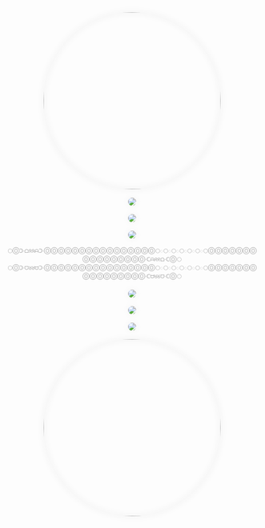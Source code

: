 <CENTER><A TARGET=_BLANK HREF="http://KUULA.CO/share/5vLhV?zoom=1&fs=0&inst=0"><IMG STYLE="--O_ROLOC_O_COLOR_O:#F2F2F2;
--O_SUIDAR_RULB_O_BLUR_RADIUS_O:16PX;
--O_SUIDAR_DAERPS_O_SPREAD_RADIUS_O:0.0PX;
BOX-SHADOW:INSET 0 0 VAR(--O_SUIDAR_RULB_O_BLUR_RADIUS_O) VAR(--O_SUIDAR_DAERPS_O_SPREAD_RADIUS_O) VAR(--O_ROLOC_O_COLOR_O),0 0 VAR(--O_SUIDAR_RULB_O_BLUR_RADIUS_O) VAR(--O_SUIDAR_DAERPS_O_SPREAD_RADIUS_O) VAR(--O_ROLOC_O_COLOR_O)!IMPORTANT;
BORDER-WIDTH:0;BORDER-RADIUS:50%;OVERFLOW:HIDDEN" SRC="https://WEB.ARCHIVE.ORG/web/FILES.KUULA.IO/6507-4138-a324-0434/01-cover.jpg" WIDTH=354 HEIGHT=354></A></CENTER>
<BR>
<CENTER><A TARGET=_BLANK HREF="http://SKETCHFAB.COM/models/5ab5b05c30724d5583aaaae7e21edeef/embed?autostart=1&camera=0&ui_hint=0"><IMG STYLE="--O_ROLOC_O_COLOR_O:#F2F2F2;
--O_SUIDAR_RULB_O_BLUR_RADIUS_O:16PX;
--O_SUIDAR_DAERPS_O_SPREAD_RADIUS_O:0.0PX;
BOX-SHADOW:INSET 0 0 VAR(--O_SUIDAR_RULB_O_BLUR_RADIUS_O) VAR(--O_SUIDAR_DAERPS_O_SPREAD_RADIUS_O) VAR(--O_ROLOC_O_COLOR_O),0 0 VAR(--O_SUIDAR_RULB_O_BLUR_RADIUS_O) VAR(--O_SUIDAR_DAERPS_O_SPREAD_RADIUS_O) VAR(--O_ROLOC_O_COLOR_O)!IMPORTANT;
BORDER-WIDTH:0;BORDER-RADIUS:50%;OVERFLOW:HIDDEN" SRC="https://WEB.ARCHIVE.ORG/web/MEDIA.SKETCHFAB.COM/models/5ab5b05c30724d5583aaaae7e21edeef/thumbnails/e7ffedd09b3b437b9424d9410b4ccb3a/e0bf6f7c7ed9451187dd1af0e7be19dc.jpeg"></A></CENTER>
<BR>
<CENTER><A TARGET=_BLANK HREF=http://WEB.ARCHIVE.ⓄRG/web/*/FREEIMAGE.HOST/i/JHUDYSS><IMG STYLE="--O_ROLOC_O_COLOR_O:#F2F2F2;
--O_SUIDAR_RULB_O_BLUR_RADIUS_O:16PX;
--O_SUIDAR_DAERPS_O_SPREAD_RADIUS_O:0.0PX;
BOX-SHADOW:INSET 0 0 VAR(--O_SUIDAR_RULB_O_BLUR_RADIUS_O) VAR(--O_SUIDAR_DAERPS_O_SPREAD_RADIUS_O) VAR(--O_ROLOC_O_COLOR_O),0 0 VAR(--O_SUIDAR_RULB_O_BLUR_RADIUS_O) VAR(--O_SUIDAR_DAERPS_O_SPREAD_RADIUS_O) VAR(--O_ROLOC_O_COLOR_O)!IMPORTANT;
BORDER-WIDTH:0;BORDER-RADIUS:50%;OVERFLOW:HIDDEN" SRC="https://WEB.ARCHIVE.ⓄRG/web/20230917172429/IILI.IO/JHUDYSS.md.webp"></A></CENTER>
<BR>
<CENTER><A TARGET=_BLANK HREF=http://ⓄBSERVABLEHQ.CⓄM/@oooooooooooooooo/o-erutawruc-noitcnuf-suibaf-o-fabius-function-curwature-o><IMG STYLE="--O_ROLOC_O_COLOR_O:#F2F2F2;
--O_SUIDAR_RULB_O_BLUR_RADIUS_O:16PX;
--O_SUIDAR_DAERPS_O_SPREAD_RADIUS_O:0.0PX;
BOX-SHADOW:INSET 0 0 VAR(--O_SUIDAR_RULB_O_BLUR_RADIUS_O) VAR(--O_SUIDAR_DAERPS_O_SPREAD_RADIUS_O) VAR(--O_ROLOC_O_COLOR_O),0 0 VAR(--O_SUIDAR_RULB_O_BLUR_RADIUS_O) VAR(--O_SUIDAR_DAERPS_O_SPREAD_RADIUS_O) VAR(--O_ROLOC_O_COLOR_O)!IMPORTANT;
BORDER-WIDTH:0;BORDER-RADIUS:50%;OVERFLOW:HIDDEN" SRC="https://WEB.ARCHIVE.ⓄRG/web/20230917223842/IILI.IO/HDS8Y8l.md.png"></A></CENTER>
<BR>
<CENTER><FONT SIZE=1><A STYLE="TEXT-DECORATION:NONE;COLOR:#A5A5A5" TARGET=_BLANK HREF=http://ARCHIVE.MD/BE.WIKIPEDIA.ORG/wiki/%D1%96%D0%BD%D1%82%D1%83%D1%96%D1%86%D1%8B%D1%8F>⚪</A><A STYLE="TEXT-DECORATION:NONE;COLOR:#A5A5A5" TARGET=_BLANK HREF=http://ⓄⓄⓄⓄⓄⓄⓄⓄⓄⓄⓄⓄⓄⓄⓄⓄ.CARRD.CⓄ>Ⓞᑐ·ᗝᖆᖆᗩᑐ·ⓄⓄⓄⓄⓄⓄⓄⓄⓄⓄⓄⓄⓄⓄⓄⓄ</A><A STYLE="TEXT-DECORATION:NONE;COLOR:#A5A5A5" TARGET=_BLANK HREF=http://ARCHIVE.MD/BE.WIKIPEDIA.ORG/wiki/%D1%96%D0%BD%D1%82%D1%83%D1%96%D1%86%D1%8B%D1%8F>⚪</A><A STYLE="TEXT-DECORATION:NONE;COLOR:#A5A5A5" TARGET=_BLANK HREF=http://GHⓄSTARCHIVE.ⓄRG/search?term=https%3A%2F%2Fmarketplace.visualstudio.com%2Fitems%3FitemName%3DOOOO.O>◌</A><A STYLE="TEXT-DECORATION:NONE;COLOR:#A5A5A5" TARGET=_BLANK HREF=http://ARCHIVE.MD/BE.WIKIPEDIA.ORG/wiki/%D1%96%D0%BD%D1%82%D1%83%D1%96%D1%86%D1%8B%D1%8F>⚪</A><A STYLE="TEXT-DECORATION:NONE;COLOR:#A5A5A5" TARGET=_BLANK HREF=http://ARCHIVE.MD/MARKETPLACE.VISUALSTUDIO.COM/ITEMS?ITEMNAME=OOOO.O>◌</A><A STYLE="TEXT-DECORATION:NONE;COLOR:#A5A5A5" TARGET=_BLANK HREF=http://ARCHIVE.MD/BE.WIKIPEDIA.ORG/wiki/%D1%96%D0%BD%D1%82%D1%83%D1%96%D1%86%D1%8B%D1%8F>⚪</A><A STYLE="TEXT-DECORATION:NONE;COLOR:#A5A5A5" TARGET=_BLANK HREF=http://WEB.ARCHIVE.ⓄRG/web/*/MARKETPLACE.VISUALSTUDIO.COM/ITEMS?ITEMNAME=OOOO.O>◌</A><A STYLE="TEXT-DECORATION:NONE;COLOR:#A5A5A5" TARGET=_BLANK HREF=http://ARCHIVE.MD/BE.WIKIPEDIA.ORG/wiki/%D1%96%D0%BD%D1%82%D1%83%D1%96%D1%86%D1%8B%D1%8F>⚪</A><A STYLE="TEXT-DECORATION:NONE;COLOR:#A5A5A5" TARGET=_BLANK HREF=http://WEB.ARCHIVE.ⓄRG/web/*/MARKETPLACE.VISUALSTUDIO.COM/ITEMS?ITEMNAME=OOOO.O>◌</A><A STYLE="TEXT-DECORATION:NONE;COLOR:#A5A5A5" TARGET=_BLANK HREF=http://ARCHIVE.MD/BE.WIKIPEDIA.ORG/wiki/%D1%96%D0%BD%D1%82%D1%83%D1%96%D1%86%D1%8B%D1%8F>⚪</A><A STYLE="TEXT-DECORATION:NONE;COLOR:#A5A5A5" TARGET=_BLANK HREF=http://ARCHIVE.MD/MARKETPLACE.VISUALSTUDIO.COM/ITEMS?ITEMNAME=OOOO.O>◌</A><A STYLE="TEXT-DECORATION:NONE;COLOR:#A5A5A5" TARGET=_BLANK HREF=http://ARCHIVE.MD/BE.WIKIPEDIA.ORG/wiki/%D1%96%D0%BD%D1%82%D1%83%D1%96%D1%86%D1%8B%D1%8F>⚪</A><A STYLE="TEXT-DECORATION:NONE;COLOR:#A5A5A5" TARGET=_BLANK HREF=http://GHⓄSTARCHIVE.ⓄRG/search?term=https%3A%2F%2Fmarketplace.visualstudio.com%2Fitems%3FitemName%3DOOOO.O>◌</A><A STYLE="TEXT-DECORATION:NONE;COLOR:#A5A5A5" TARGET=_BLANK HREF=http://ARCHIVE.MD/BE.WIKIPEDIA.ORG/wiki/%D1%96%D0%BD%D1%82%D1%83%D1%96%D1%86%D1%8B%D1%8F>⚪</A><A STYLE="TEXT-DECORATION:NONE;COLOR:#A5A5A5" TARGET=_BLANK HREF=http://ⓄⓄⓄⓄⓄⓄⓄⓄⓄⓄⓄⓄⓄⓄⓄⓄ.CARRD.CⓄ>ⓄⓄⓄⓄⓄⓄⓄⓄⓄⓄⓄⓄⓄⓄⓄⓄ·ᑕᗩᖇᖇᗝ·ᑕⓄ</A><A STYLE="TEXT-DECORATION:NONE;COLOR:#A5A5A5" TARGET=_BLANK HREF=http://ARCHIVE.MD/BE.WIKIPEDIA.ORG/wiki/%D1%96%D0%BD%D1%82%D1%83%D1%96%D1%86%D1%8B%D1%8F>⚪</A><BR><A STYLE="TEXT-DECORATION:NONE;COLOR:#A5A5A5" TARGET=_BLANK HREF=http://ARCHIVE.MD/BE.WIKIPEDIA.ORG/wiki/%D1%96%D0%BD%D1%82%D1%83%D1%96%D1%86%D1%8B%D1%8F>⚪</A><A STYLE="TEXT-DECORATION:NONE;COLOR:#A5A5A5" TARGET=_BLANK HREF=http://ⓄⓄⓄⓄⓄⓄⓄⓄⓄⓄⓄⓄⓄⓄⓄⓄ.CARRD.CⓄ>Ⓞᑐ·ᗜᖈᖈᗨᑐ·ⓄⓄⓄⓄⓄⓄⓄⓄⓄⓄⓄⓄⓄⓄⓄⓄ</A><A STYLE="TEXT-DECORATION:NONE;COLOR:#A5A5A5" TARGET=_BLANK HREF=http://ARCHIVE.MD/BE.WIKIPEDIA.ORG/wiki/%D1%96%D0%BD%D1%82%D1%83%D1%96%D1%86%D1%8B%D1%8F>⚪</A><A STYLE="TEXT-DECORATION:NONE;COLOR:#A5A5A5" TARGET=_BLANK HREF=http://GHⓄSTARCHIVE.ⓄRG/search?term=https%3A%2F%2Fmarketplace.visualstudio.com%2Fitems%3FitemName%3DOOOO.O>◌</A><A STYLE="TEXT-DECORATION:NONE;COLOR:#A5A5A5" TARGET=_BLANK HREF=http://ARCHIVE.MD/BE.WIKIPEDIA.ORG/wiki/%D1%96%D0%BD%D1%82%D1%83%D1%96%D1%86%D1%8B%D1%8F>⚪</A><A STYLE="TEXT-DECORATION:NONE;COLOR:#A5A5A5" TARGET=_BLANK HREF=http://ARCHIVE.MD/MARKETPLACE.VISUALSTUDIO.COM/ITEMS?ITEMNAME=OOOO.O>◌</A><A STYLE="TEXT-DECORATION:NONE;COLOR:#A5A5A5" TARGET=_BLANK HREF=http://ARCHIVE.MD/BE.WIKIPEDIA.ORG/wiki/%D1%96%D0%BD%D1%82%D1%83%D1%96%D1%86%D1%8B%D1%8F>⚪</A><A STYLE="TEXT-DECORATION:NONE;COLOR:#A5A5A5" TARGET=_BLANK HREF=http://WEB.ARCHIVE.ⓄRG/web/*/MARKETPLACE.VISUALSTUDIO.COM/ITEMS?ITEMNAME=OOOO.O>◌</A><A STYLE="TEXT-DECORATION:NONE;COLOR:#A5A5A5" TARGET=_BLANK HREF=http://ARCHIVE.MD/BE.WIKIPEDIA.ORG/wiki/%D1%96%D0%BD%D1%82%D1%83%D1%96%D1%86%D1%8B%D1%8F>⚪</A><A STYLE="TEXT-DECORATION:NONE;COLOR:#A5A5A5" TARGET=_BLANK HREF=http://WEB.ARCHIVE.ⓄRG/web/*/MARKETPLACE.VISUALSTUDIO.COM/ITEMS?ITEMNAME=OOOO.O>◌</A><A STYLE="TEXT-DECORATION:NONE;COLOR:#A5A5A5" TARGET=_BLANK HREF=http://ARCHIVE.MD/BE.WIKIPEDIA.ORG/wiki/%D1%96%D0%BD%D1%82%D1%83%D1%96%D1%86%D1%8B%D1%8F>⚪</A><A STYLE="TEXT-DECORATION:NONE;COLOR:#A5A5A5" TARGET=_BLANK HREF=http://ARCHIVE.MD/MARKETPLACE.VISUALSTUDIO.COM/ITEMS?ITEMNAME=OOOO.O>◌</A><A STYLE="TEXT-DECORATION:NONE;COLOR:#A5A5A5" TARGET=_BLANK HREF=http://ARCHIVE.MD/BE.WIKIPEDIA.ORG/wiki/%D1%96%D0%BD%D1%82%D1%83%D1%96%D1%86%D1%8B%D1%8F>⚪</A><A STYLE="TEXT-DECORATION:NONE;COLOR:#A5A5A5" TARGET=_BLANK HREF=http://GHⓄSTARCHIVE.ⓄRG/search?term=https%3A%2F%2Fmarketplace.visualstudio.com%2Fitems%3FitemName%3DOOOO.O>◌</A><A STYLE="TEXT-DECORATION:NONE;COLOR:#A5A5A5" TARGET=_BLANK HREF=http://ARCHIVE.MD/BE.WIKIPEDIA.ORG/wiki/%D1%96%D0%BD%D1%82%D1%83%D1%96%D1%86%D1%8B%D1%8F>⚪</A><A STYLE="TEXT-DECORATION:NONE;COLOR:#A5A5A5" TARGET=_BLANK HREF=http://ⓄⓄⓄⓄⓄⓄⓄⓄⓄⓄⓄⓄⓄⓄⓄⓄ.CARRD.CⓄ>ⓄⓄⓄⓄⓄⓄⓄⓄⓄⓄⓄⓄⓄⓄⓄⓄ·ᑕᗨᖉᖉᗜ·ᑕⓄ</A><A STYLE="TEXT-DECORATION:NONE;COLOR:#A5A5A5" TARGET=_BLANK HREF=http://ARCHIVE.MD/BE.WIKIPEDIA.ORG/wiki/%D1%96%D0%BD%D1%82%D1%83%D1%96%D1%86%D1%8B%D1%8F>⚪</A></FONT></CENTER>
<BR>
<CENTER><A TARGET=_BLANK HREF=http://ⓄBSERVABLEHQ.CⓄM/@oooooooooooooooo/o-erutawruc-noitcnuf-suibaf-o-fabius-function-curwature-o><IMG STYLE="--O_ROLOC_O_COLOR_O:#F2F2F2;
--O_SUIDAR_RULB_O_BLUR_RADIUS_O:16PX;
--O_SUIDAR_DAERPS_O_SPREAD_RADIUS_O:0.0PX;
BOX-SHADOW:INSET 0 0 VAR(--O_SUIDAR_RULB_O_BLUR_RADIUS_O) VAR(--O_SUIDAR_DAERPS_O_SPREAD_RADIUS_O) VAR(--O_ROLOC_O_COLOR_O),0 0 VAR(--O_SUIDAR_RULB_O_BLUR_RADIUS_O) VAR(--O_SUIDAR_DAERPS_O_SPREAD_RADIUS_O) VAR(--O_ROLOC_O_COLOR_O)!IMPORTANT;
BORDER-WIDTH:0;BORDER-RADIUS:50%;OVERFLOW:HIDDEN" SRC="https://WEB.ARCHIVE.ⓄRG/web/20230917223842/IILI.IO/HDS8Y8l.md.png"></A></CENTER>
<BR>
<CENTER><A TARGET=_BLANK HREF=http://WEB.ARCHIVE.ⓄRG/web/*/FREEIMAGE.HOST/i/JHUDYSS><IMG STYLE="--O_ROLOC_O_COLOR_O:#F2F2F2;
--O_SUIDAR_RULB_O_BLUR_RADIUS_O:16PX;
--O_SUIDAR_DAERPS_O_SPREAD_RADIUS_O:0.0PX;
BOX-SHADOW:INSET 0 0 VAR(--O_SUIDAR_RULB_O_BLUR_RADIUS_O) VAR(--O_SUIDAR_DAERPS_O_SPREAD_RADIUS_O) VAR(--O_ROLOC_O_COLOR_O),0 0 VAR(--O_SUIDAR_RULB_O_BLUR_RADIUS_O) VAR(--O_SUIDAR_DAERPS_O_SPREAD_RADIUS_O) VAR(--O_ROLOC_O_COLOR_O)!IMPORTANT;
BORDER-WIDTH:0;BORDER-RADIUS:50%;OVERFLOW:HIDDEN" SRC="https://WEB.ARCHIVE.ⓄRG/web/20230917172429/IILI.IO/JHUDYSS.md.webp"></A></CENTER>
<BR>
<CENTER><A TARGET=_BLANK HREF="http://SKETCHFAB.COM/models/5ab5b05c30724d5583aaaae7e21edeef/embed?autostart=1&camera=0&ui_hint=0"><IMG STYLE="--O_ROLOC_O_COLOR_O:#F2F2F2;
--O_SUIDAR_RULB_O_BLUR_RADIUS_O:16PX;
--O_SUIDAR_DAERPS_O_SPREAD_RADIUS_O:0.0PX;
BOX-SHADOW:INSET 0 0 VAR(--O_SUIDAR_RULB_O_BLUR_RADIUS_O) VAR(--O_SUIDAR_DAERPS_O_SPREAD_RADIUS_O) VAR(--O_ROLOC_O_COLOR_O),0 0 VAR(--O_SUIDAR_RULB_O_BLUR_RADIUS_O) VAR(--O_SUIDAR_DAERPS_O_SPREAD_RADIUS_O) VAR(--O_ROLOC_O_COLOR_O)!IMPORTANT;
BORDER-WIDTH:0;BORDER-RADIUS:50%;OVERFLOW:HIDDEN" SRC="https://WEB.ARCHIVE.ORG/web/MEDIA.SKETCHFAB.COM/models/5ab5b05c30724d5583aaaae7e21edeef/thumbnails/e7ffedd09b3b437b9424d9410b4ccb3a/e0bf6f7c7ed9451187dd1af0e7be19dc.jpeg"></A></CENTER>
<BR>
<CENTER><A TARGET=_BLANK HREF="http://KUULA.CO/share/5vLhV?zoom=1&fs=0&inst=0"><IMG STYLE="--O_ROLOC_O_COLOR_O:#F2F2F2;
--O_SUIDAR_RULB_O_BLUR_RADIUS_O:16PX;
--O_SUIDAR_DAERPS_O_SPREAD_RADIUS_O:0.0PX;
BOX-SHADOW:INSET 0 0 VAR(--O_SUIDAR_RULB_O_BLUR_RADIUS_O) VAR(--O_SUIDAR_DAERPS_O_SPREAD_RADIUS_O) VAR(--O_ROLOC_O_COLOR_O),0 0 VAR(--O_SUIDAR_RULB_O_BLUR_RADIUS_O) VAR(--O_SUIDAR_DAERPS_O_SPREAD_RADIUS_O) VAR(--O_ROLOC_O_COLOR_O)!IMPORTANT;
BORDER-WIDTH:0;BORDER-RADIUS:50%;OVERFLOW:HIDDEN" SRC="https://WEB.ARCHIVE.ORG/web/FILES.KUULA.IO/6507-4138-a324-0434/01-cover.jpg" WIDTH=354 HEIGHT=354></A></CENTER>